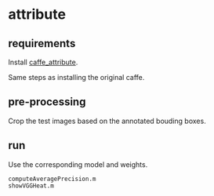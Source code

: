 # attribute

## requirements

Install [caffe\_attribute](https://github.com/hguosc/caffe_attribute).

Same steps as installing the original caffe.

## pre-processing

Crop the test images based on the annotated bouding boxes.

## run

Use the corresponding model and weights.

```
computeAveragePrecision.m
showVGGHeat.m
```
